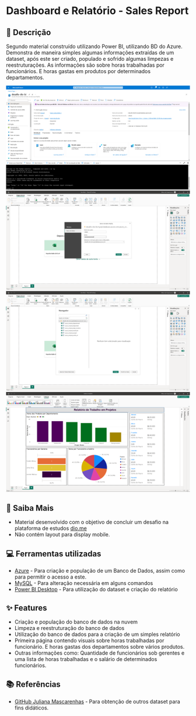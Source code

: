# Dashboard e Relatório - Sales Report

## 📒 Descrição
Segundo material construído utilizando Power BI, utilizando BD do Azure. Demonstra de maneira simples algumas informações extraídas de um dataset, após este ser criado, populado e sofrido algumas limpezas e reestruturações.
As informações são sobre horas trabalhadas por funcionários. E horas gastas em produtos por determinados departamentos.

<img src="assets/images/BD-Azure.png"/>
<img src="assets/images/BI-1.png"/>
<img src="assets/images/BI-2.png"/>
<img src="assets/images/BI-3.png"/>

## 🔎 Saiba Mais
- Material desenvolvido com o objetivo de concluir um desafio na plataforma de estudos [dio.me](https://web.dio.me)
- Não contém layout para display mobile.

## 💻 Ferramentas utilizadas
- [Azure](https://portal.azure.com/) - Para criação e população de um Banco de Dados, assim como para permitir o acesso a este.
- [MySQL](https://www.mysql.com/) - Para alteração necessária em alguns comandos
- [Power BI Desktop](https://www.microsoft.com/pt-br/download/details.aspx?id=58494) - Para utilização do dataset e criação do relatório

## ✨ Features
- Criação e população do banco de dados na nuvem
- Limpeza e reestruturação do banco de dados
- Utilização do banco de dados para a criação de um simples relatório
- Primeira página contendo visuais sobre horas trabalhadas por funcionário. E horas gastas dos departamentos sobre vários produtos.
- Outras informações como: Quantidade de funcionários sob gerentes e uma lista de horas trabalhadas e o salário de determinados funcionários.

## 📚 Referências
- [GitHub Juliana Mascarenhas](https://github.com/julianazanelatto) - Para obtenção de outros dataset para fins didáticos.
